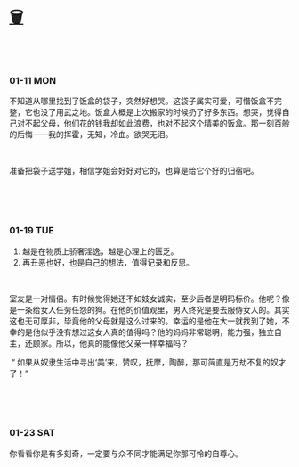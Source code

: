 # [🗑](https://yuliuu.com/BIN)

<br>

<br>

### 01-11 MON

不知道从哪里找到了饭盒的袋子，突然好想哭。这袋子属实可爱，可惜饭盒不完整，它也没了用武之地。饭盒大概是上次搬家的时候扔了好多东西。想哭，觉得自己对不起父母，他们花的钱我却如此浪费，也对不起这个精美的饭盒。那一刻百般的后悔——我的挥霍，无知，冷血。欲哭无泪。

<br>

准备把袋子送学姐，相信学姐会好好对它的，也算是给它个好的归宿吧。

<br>

<br>

<br>

### 01-19 TUE

1. 越是在物质上骄奢淫逸，越是心理上的匮乏。
2. 再丑恶也好，也是自己的想法，值得记录和反思。

<br>

​		室友是一对情侣。有时候觉得她还不如妓女诚实，至少后者是明码标价。他呢？像是一条给女人任劳任怨的狗。在他的价值观里，男人终究是要去服侍女人的。其实这也无可厚非，毕竟他的父母就是这么过来的。幸运的是他在大一就找到了她，不幸的是他似乎没有想过这女人真的值得吗？他的妈妈非常聪明，能力强，独立自主，还顾家。所以，他真的能像他父亲一样幸福吗？

​		“ 如果从奴隶生活中寻出‘美’来，赞叹，抚摩，陶醉，那可简直是万劫不复的奴才了！”

<br>

<br>

<br>

### 01-23 SAT

你看看你是有多刻奇，一定要与众不同才能满足你那可怜的自尊心。



